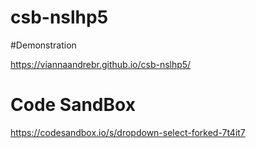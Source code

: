 # csb-nslhp5

#Demonstration

https://viannaandrebr.github.io/csb-nslhp5/



# Code SandBox
https://codesandbox.io/s/dropdown-select-forked-7t4it7

